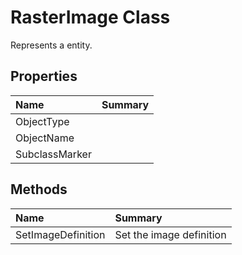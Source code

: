# RasterImage Class

Represents a <see cref="T:ACadSharp.Entities.RasterImage" /> entity.

## Properties

| Name | Summary | 
| :- | :- | 
| ObjectType |  | 
| ObjectName |  | 
| SubclassMarker |  | 

## Methods

| Name | Summary | 
| :- | :- | 
| SetImageDefinition | Set the image definition | 


